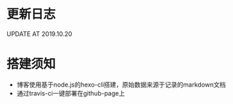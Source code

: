 # 更新日志
UPDATE AT 2019.10.20
# 搭建须知
 - 博客使用基于node.js的hexo-cli搭建，原始数据来源于记录的markdown文档
 - 通过travis-ci一键部署在github-page上
